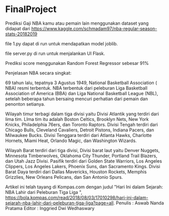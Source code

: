 # FinalProject

Prediksi Gaji NBA kamu atau pemain lain menggunakan dataset yang didapat dari
https://www.kaggle.com/schmadam97/nba-regular-season-stats-20182019 

file 1.py dapat di run untuk mendapatkan model joblib.

file server.py di run untuk menjalankan UI Flask.

Prediksi score menggunakan Random Forest Regressor sebesar 91%

Penjelasan NBA secara singkat:

69 tahun lalu, tepatnya 3 Agustus 1949, National Basketball Association ( NBA) resmi terbentuk. 
NBA terbentuk dari peleburan Liga Basketball Association of America (BBA) dan Liga National Basketball League (NBL),
setelah beberapa tahun bersaing mencuri perhatian dari pemain dan penonton setianya.

Wilayah timur terbagi dalam tiga divisi yaitu Divisi Atlantik yang terdiri dari lima tim. LIma tim itu adalah Boston Celtics, Brooklyn Nets, New York Knicks, Philadelphia 76ers, dan Toronto Raptors. 
Divisi Tengah terdiri dari Chicago Bulls, Cleveland Cavaliers, Detroit Pistons, Indiana Pacers, dan Milwaukee Bucks. 
Divisi Tenggara terdiri dari Atlanta Hawks, Charlotte Hornets, Miami Heat, Orlando Magic, dan Washington Wizards.

Wilayah Barat terdiri dari tiga divisi, Divisi barat laut yaitu Denver Nuggets, Minnesota Timberwolves, Oklahoma City Thunder, Portland Trail Blazers, dan Utah Jazz Divisi.
Pasifik terdiri dari Golden State Warriors, Los Angeles Clippers, Los Angeles Lakers, Phoenix Suns, dan Sacramento Kings.
Divisi Barat Daya terdiri dari Dallas Mavericks, Houston Rockets, Memphis Grizzlies, New Orleans Pelicans, dan San Antonio Spurs.


Artikel ini telah tayang di Kompas.com dengan judul "Hari Ini dalam Sejarah: NBA Lahir dari Peleburan Tiga Liga ", https://bola.kompas.com/read/2018/08/03/17010298/hari-ini-dalam-sejarah-nba-lahir-dari-peleburan-tiga-liga?page=all.
Penulis : Aswab Nanda Pratama
Editor : Inggried Dwi Wedhaswary
